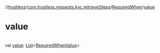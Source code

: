 //[trustless](../../../index.md)/[com.trustless.requests.kyc.retrieveSteps](../index.md)/[RequiredWhen](index.md)/[value](value.md)

# value

\
val [value](value.md): [List](https://kotlinlang.org/api/latest/jvm/stdlib/kotlin.collections/-list/index.html)&lt;[RequiredWhenValue](../-required-when-value/index.md)&gt;
